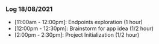 ### Log 18/08/2021

- [11:00am - 12:00pm]: Endpoints exploration (1 hour)
- [12:00pm - 12:30pm]: Brainstorm for app idea (1/2 hour)
- [2:00pm - 2:30pm]: Project Initialization (1/2 hour)